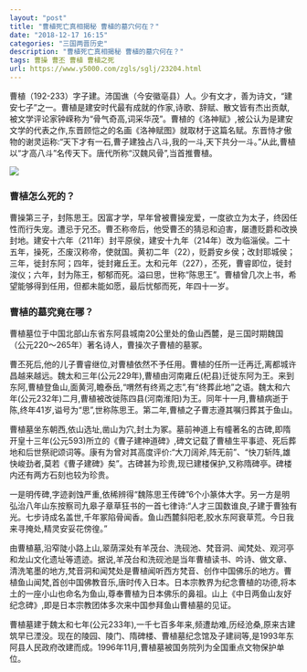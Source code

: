 ```yaml
---
layout: "post"
title: "曹植死亡真相揭秘 曹植的墓穴何在？"
date: "2018-12-17 16:15"
categories: "三国两晋历史"
description: "曹植死亡真相揭秘 曹植的墓穴何在？"
tags: 曹操 曹丕 曹植 曹植之死
url: https://www.y5000.com/zgls/sglj/23204.html
---
```






曹植（192-233）字子建。沛国谯（今安徽亳县）人。少有文才，善为诗文，“建安七子”之一。曹植是建安时代最有成就的作家,诗歌、辞赋、散文皆有杰出贡献,被文学评论家钟嵘称为“骨气奇高,词采华茂”。曹植的《洛神赋》,被公认为是建安文学的代表之作,东晋顾恺之的名画《洛神赋图》就取材于这篇名赋。东晋恃才傲物的谢灵运称:“天下才有一石,曹子建独占八斗,我的一斗,天下共分一斗。”从此,曹植以“才高八斗”名传天下。唐代所称“汉魏风骨”,当首推曹植。

![](https://img.y5000.com/uploads/allimg/170704/8-1FF4111U11Y.jpg)

###  **曹植怎么死的？**

曹操第三子，封陈思王。因富才学，早年曾被曹操宠爱，一度欲立为太子，终因任性而行失宠。遭忌于兄丕。曹丕称帝后，他受曹丕的猜忌和迫害，屡遭贬爵和改换封地。建安十六年（211年）封平原侯，建安十九年（214年）改为临淄侯。二十五年，操死，丕废汉称帝，使就国。黄初二年（22），贬爵安乡侯；改封耶城侯；三年，徙封东阿；四年，徙封雍丘王。太和元年（227），丕死，曹睿即位，徙封浚仪；六年，封为陈王，郁郁而死。溢曰思，世称“陈思王”。曹植曾几次上书，希望能够得到任用，但都未能如愿，最后忧郁而死，年四十一岁。

###  曹植的墓究竟在哪？

曹植墓位于中国北部山东省东阿县城南20公里处的鱼山西麓，是三国时期魏国（公元220～265年）著名诗人，曹操次子曹植的墓冢。

曹丕死后,他的儿子曹睿继位,对曹植依然不予任用。曹植的任所一迁再迁,离都城许昌越来越远。魏太和三年(公元229年),曹植由河南雍丘(杞县)迁徙东阿为王。来到东阿,曹植登鱼山,面黄河,瞻泰岳,“喟然有终焉之志”,有“终葬此地”之语。魏太和六年(公元232年)二月,曹植被改徙陈四县(河南淮阳)为王。同年十一月,曹植病逝于陈,终年41岁,谥号为“思”,世称陈思王。第二年,曹植之子曹志遵其嘱归葬其于鱼山。

曹植墓坐东朝西,依山选址,凿山为穴,封土为冢。墓前神道上有幢著名的古碑,即隋开皇十三年(公元593)所立的《曹子建神道碑》,碑文记载了曹植生平事迹、死后葬地和后世祭祀颂词等。康有为曾对其高度评价:“大刀阔斧,阵无前”、“快刀斩阵,雄快峻劲者,莫若《曹子建碑》矣”。古碑甚为珍贵,现已建楼保护,又称隋碑亭。碑楼内还有两方石刻也较为珍贵。

一是明传碑,字迹剥蚀严重,依稀辨得“魏陈思王传碑”6个小篆体大字。另一方是明弘治八年山东按察司九皋子章草狂书的一首七律诗:“人才三国数谁良,子建于曹独有光。七步诗成名盖世,千年冢陷骨闻香。鱼山西麓斜阳老,胶水东阿衰草荒。今日我来寻掩处,精灵安妥花傍徨。”

由曹植墓,沿窄陡小路上山,翠荫深处有羊茂台、洗砚池、梵音洞、闻梵处、观河亭和龙山文化遗址等遗迹。据说,羊茂台和洗砚池是当年曹植读书、吟诗、做文章、清洗笔墨的地方,梵音洞和闻梵处是曹植闻听西方梵音、创作中国佛乐的地方。曹植鱼山闻梵,首创中国佛教音乐,唐时传入日本。日本宗教界为纪念曹植的功德,将本土的一座小山也命名为鱼山,尊奉曹植为日本佛乐的鼻祖。山上《中日两鱼山友好纪念碑》,即是日本宗教团体多次来中国参拜鱼山曹植墓的见证。

曹植墓建于魏太和七年(公元233年),一千七百多年来,频遭劫难,历经沧桑,原来古建筑早已湮没。现在的陵园、陵门、隋碑楼、曹植墓纪念馆及子建祠等,是1993年东阿县人民政府改建而成。1996年11月,曹植墓被国务院列为全国重点文物保护单位。
